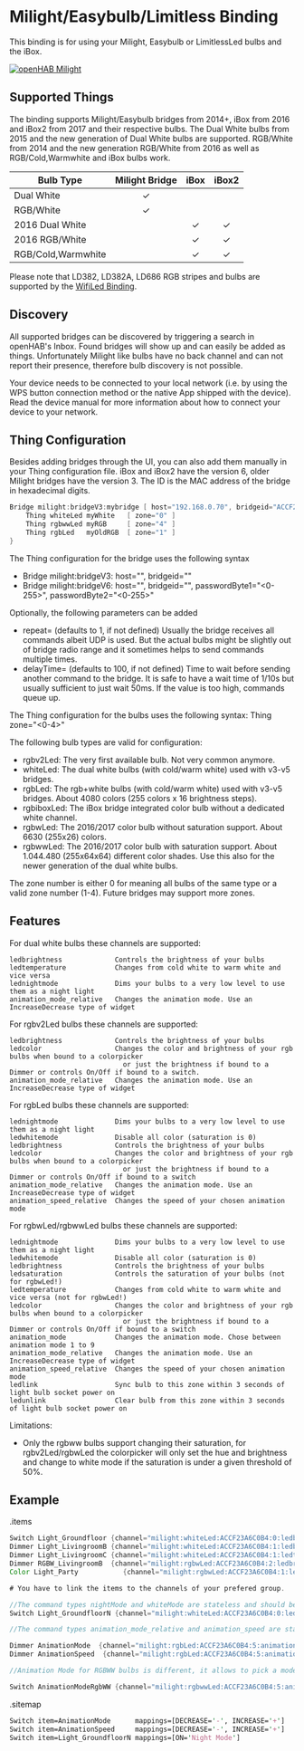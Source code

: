 # Milight/Easybulb/Limitless Binding

This binding is for using your Milight, Easybulb or LimitlessLed bulbs and the iBox.

[![openHAB Milight](https://img.youtube.com/vi/zNe9AkQbfmc/0.jpg)](https://www.youtube.com/watch?v=zNe9AkQbfmc)

## Supported Things

The binding supports Milight/Easybulb bridges from 2014+, iBox from 2016 and iBox2 from 2017 and their respective bulbs.
The Dual White bulbs from 2015 and the new generation of Dual White bulbs are supported.
RGB/White from 2014 and the new generation RGB/White from 2016 as well as RGB/Cold,Warmwhite and iBox bulbs work.

|     Bulb Type      | Milight Bridge | iBox | iBox2 |
|--------------------|:--------------:|:----:|:-----:|
| Dual White         |       ✓        |      |       |
| RGB/White          |       ✓        |      |       |
| 2016 Dual White    |                |  ✓   |   ✓   |
| 2016 RGB/White     |                |  ✓   |   ✓   |
| RGB/Cold,Warmwhite |                |  ✓   |   ✓   |

Please note that LD382, LD382A, LD686 RGB stripes and bulbs are supported by the
[WifiLed Binding](https://www.openhab.org/addons/bindings/wifiled/).

## Discovery

All supported bridges can be discovered by triggering a search in openHAB's Inbox.
Found bridges will show up and can easily be added as things.
Unfortunately Milight like bulbs have no back channel and can not report their presence, therefore
bulb discovery is not possible.

Your device needs to be connected to your local network (i.e. by using the WPS button connection method or the native App shipped with the device).
Read the device manual for more information about how to connect your device to your network.

## Thing Configuration

Besides adding bridges through the UI, you can also add them manually in your Thing
configuration file.
iBox and iBox2 have the version 6, older Milight bridges have the version 3.
The ID is the MAC address of the bridge in hexadecimal digits.

```java
Bridge milight:bridgeV3:mybridge [ host="192.168.0.70", bridgeid="ACCF23A6C0B4", passwordByte1=0, passwordByte2=0, repeat=2, delayTime=75 ] {
    Thing whiteLed myWhite   [ zone="0" ]
    Thing rgbwwLed myRGB     [ zone="4" ]
    Thing rgbLed   myOldRGB  [ zone="1" ]
}
```

The Thing configuration for the bridge uses the following syntax

- Bridge milight:bridgeV3:<any name> host="<IP-Address of bridge>", bridgeid="<mac>"
- Bridge milight:bridgeV6:<any name> host="<IP-Address of bridge>", bridgeid="<mac>", passwordByte1="<0-255>", passwordByte2="<0-255>"

Optionally, the following parameters can be added

- repeat=<integer> (defaults to 1, if not defined)
  Usually the bridge receives all commands albeit UDP is used. But the actual bulbs might be slightly out of bridge radio range and it sometimes helps to send commands multiple times.
- delayTime=<integer for ms> (defaults to 100, if not defined)
  Time to wait before sending another command to the bridge. It is safe to have a wait time of 1/10s but usually sufficient to just wait 50ms. If the value is too high, commands queue up.

The Thing configuration for the bulbs uses the following syntax:
Thing <type of bulb> <any name> zone="<0-4>"

The following bulb types are valid for configuration:

- rgbv2Led:   The very first available bulb. Not very common anymore.
- whiteLed:   The dual white bulbs (with cold/warm white) used with v3-v5 bridges.
- rgbLed:     The rgb+white bulbs (with cold/warm white) used with v3-v5 bridges. About 4080 colors (255 colors x 16 brightness steps).
- rgbiboxLed: The iBox bridge integrated color bulb without a dedicated white channel.
- rgbwLed:    The 2016/2017 color bulb without saturation support. About 6630 (255x26) colors.
- rgbwwLed:   The 2016/2017 color bulb with saturation support. About 1.044.480 (255x64x64) different color shades. Use this also for the newer generation of the dual white bulbs.

The zone number is either 0 for meaning all bulbs of the same type or a valid zone number (1-4).
Future bridges may support more zones.

## Features

For dual white bulbs these channels are supported:

```text
ledbrightness             Controls the brightness of your bulbs
ledtemperature            Changes from cold white to warm white and vice versa
lednightmode              Dims your bulbs to a very low level to use them as a night light
animation_mode_relative   Changes the animation mode. Use an IncreaseDecrease type of widget
```

For rgbv2Led bulbs these channels are supported:

```text
ledbrightness             Controls the brightness of your bulbs
ledcolor                  Changes the color and brightness of your rgb bulbs when bound to a colorpicker
                            or just the brightness if bound to a Dimmer or controls On/Off if bound to a switch.
animation_mode_relative   Changes the animation mode. Use an IncreaseDecrease type of widget
```

For rgbLed bulbs these channels are supported:

```text
lednightmode              Dims your bulbs to a very low level to use them as a night light
ledwhitemode              Disable all color (saturation is 0)
ledbrightness             Controls the brightness of your bulbs
ledcolor                  Changes the color and brightness of your rgb bulbs when bound to a colorpicker
                            or just the brightness if bound to a Dimmer or controls On/Off if bound to a switch
animation_mode_relative   Changes the animation mode. Use an IncreaseDecrease type of widget
animation_speed_relative  Changes the speed of your chosen animation mode
```

For rgbwLed/rgbwwLed bulbs these channels are supported:

```text
lednightmode              Dims your bulbs to a very low level to use them as a night light
ledwhitemode              Disable all color (saturation is 0)
ledbrightness             Controls the brightness of your bulbs
ledsaturation             Controls the saturation of your bulbs (not for rgbwLed!)
ledtemperature            Changes from cold white to warm white and vice versa (not for rgbwLed!)
ledcolor                  Changes the color and brightness of your rgb bulbs when bound to a colorpicker
                            or just the brightness if bound to a Dimmer or controls On/Off if bound to a switch
animation_mode            Changes the animation mode. Chose between animation mode 1 to 9
animation_mode_relative   Changes the animation mode. Use an IncreaseDecrease type of widget
animation_speed_relative  Changes the speed of your chosen animation mode
ledlink                   Sync bulb to this zone within 3 seconds of light bulb socket power on
ledunlink                 Clear bulb from this zone within 3 seconds of light bulb socket power on
```

Limitations:

- Only the rgbww bulbs support changing their saturation, for rgbv2Led/rgbwLed the colorpicker will only set the hue and brightness and change to white mode if the saturation is under a given threshold of 50%.

## Example

.items

```java
Switch Light_Groundfloor {channel="milight:whiteLed:ACCF23A6C0B4:0:ledbrightness"}  //Switch for all white bulbs
Dimmer Light_LivingroomB {channel="milight:whiteLed:ACCF23A6C0B4:1:ledbrightness"}  //Dimmer changing brightness for bulb in zone 1
Dimmer Light_LivingroomC {channel="milight:whiteLed:ACCF23A6C0B4:1:ledtemperature"} //Dimmer changing colorTemperature for bulb in zone 1
Dimmer RGBW_LivingroomB  {channel="milight:rgbwLed:ACCF23A6C0B4:2:ledbrightness"}   //Dimmer changing brightness for RGBW bulb in zone 2
Color Light_Party           {channel="milight:rgbwLed:ACCF23A6C0B4:1:ledcolor"}        //Colorpicker for rgb bulbs

# You have to link the items to the channels of your prefered group.

//The command types nightMode and whiteMode are stateless and should be configured as pushbuttons as they only support a trigger action:
Switch Light_GroundfloorN {channel="milight:whiteLed:ACCF23A6C0B4:0:lednightmode", autoupdate="false"} //Activate the NightMode for all bulbs

//The command types animation_mode_relative and animation_speed are stateless and should be configured as pushbuttons as they only support INCREASE and DECREASE commands:

Dimmer AnimationMode  {channel="milight:rgbLed:ACCF23A6C0B4:5:animation_mode_relative", autoupdate="false"}
Dimmer AnimationSpeed  {channel="milight:rgbLed:ACCF23A6C0B4:5:animation_speed", autoupdate="false"}

//Animation Mode for RGBWW bulbs is different, it allows to pick a mode directly.

Switch AnimationModeRgbWW {channel="milight:rgbwwLed:ACCF23A6C0B4:5:animation_mode"}
```

.sitemap

```perl
Switch item=AnimationMode      mappings=[DECREASE='-', INCREASE='+']
Switch item=AnimationSpeed     mappings=[DECREASE='-', INCREASE='+']
Switch item=Light_GroundfloorN mappings=[ON='Night Mode']
```

